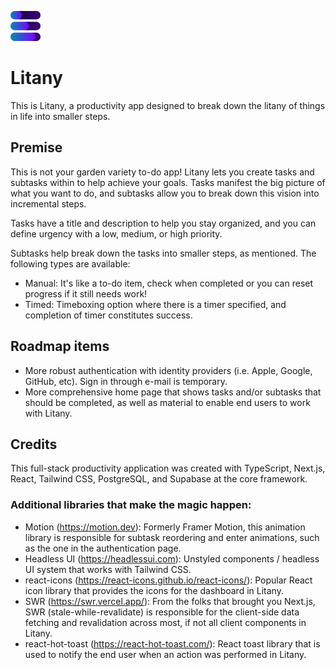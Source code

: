 ![Litany logo](public/assets/logo-readme.png)
# Litany
This is Litany, a productivity app designed to break down the litany of things in life into smaller steps.

## Premise
This is not your garden variety to-do app! Litany lets you create tasks and subtasks within to help achieve your goals. Tasks manifest the big picture of what you want to do, and subtasks allow you to break down this vision into incremental steps.

Tasks have a title and description to help you stay organized, and you can define urgency with a low, medium, or high priority.

Subtasks help break down the tasks into smaller steps, as mentioned. The following types are available:
- Manual: It's like a to-do item, check when completed or you can reset progress if it still needs work!
- Timed: Timeboxing option where there is a timer specified, and completion of timer constitutes success.

## Roadmap items
- More robust authentication with identity providers (i.e. Apple, Google, GitHub, etc). Sign in through e-mail is temporary.
- More comprehensive home page that shows tasks and/or subtasks that should be completed, as well as material to enable end users to work with Litany.

## Credits
This full-stack productivity application was created with TypeScript, Next.js, React, Tailwind CSS, PostgreSQL, and Supabase at the core framework.

### Additional libraries that make the magic happen:
- Motion (https://motion.dev): Formerly Framer Motion, this animation library is responsible for subtask reordering and enter animations, such as the one in the authentication page.
- Headless UI (https://headlessui.com): Unstyled components / headless UI system that works with Tailwind CSS.
- react-icons (https://react-icons.github.io/react-icons/): Popular React icon library that provides the icons for the dashboard in Litany.
- SWR (https://swr.vercel.app/): From the folks that brought you Next.js, SWR (stale-while-revalidate) is responsible for the client-side data fetching and revalidation across most, if not all client components in Litany.
- react-hot-toast (https://react-hot-toast.com/): React toast library that is used to notify the end user when an action was performed in Litany.

